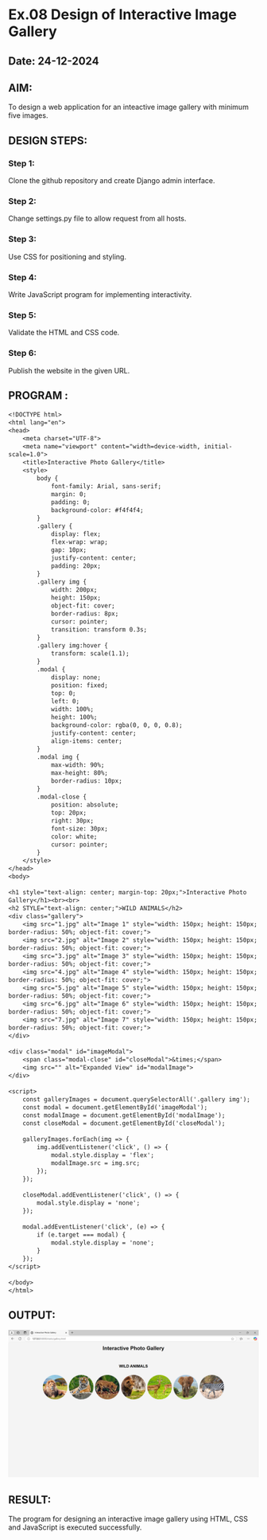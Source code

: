 # Ex.08 Design of Interactive Image Gallery
## Date: 24-12-2024

## AIM:
To design a web application for an inteactive image gallery with minimum five images.

## DESIGN STEPS:

### Step 1:
Clone the github repository and create Django admin interface.

### Step 2:
Change settings.py file to allow request from all hosts.

### Step 3:
Use CSS for positioning and styling.

### Step 4:
Write JavaScript program for implementing interactivity.

### Step 5:
Validate the HTML and CSS code.

### Step 6:
Publish the website in the given URL.

## PROGRAM :
```
<!DOCTYPE html>
<html lang="en">
<head>
    <meta charset="UTF-8">
    <meta name="viewport" content="width=device-width, initial-scale=1.0">
    <title>Interactive Photo Gallery</title>
    <style>
        body {
            font-family: Arial, sans-serif;
            margin: 0;
            padding: 0;
            background-color: #f4f4f4;
        }
        .gallery {
            display: flex;
            flex-wrap: wrap;
            gap: 10px;
            justify-content: center;
            padding: 20px;
        }
        .gallery img {
            width: 200px;
            height: 150px;
            object-fit: cover;
            border-radius: 8px;
            cursor: pointer;
            transition: transform 0.3s;
        }
        .gallery img:hover {
            transform: scale(1.1);
        }
        .modal {
            display: none;
            position: fixed;
            top: 0;
            left: 0;
            width: 100%;
            height: 100%;
            background-color: rgba(0, 0, 0, 0.8);
            justify-content: center;
            align-items: center;
        }
        .modal img {
            max-width: 90%;
            max-height: 80%;
            border-radius: 10px;
        }
        .modal-close {
            position: absolute;
            top: 20px;
            right: 30px;
            font-size: 30px;
            color: white;
            cursor: pointer;
        }
    </style>
</head>
<body>

<h1 style="text-align: center; margin-top: 20px;">Interactive Photo Gallery</h1><br><br>
<h2 STYLE="text-align: center;">WILD ANIMALS</h2>
<div class="gallery">
    <img src="1.jpg" alt="Image 1" style="width: 150px; height: 150px; border-radius: 50%; object-fit: cover;">
    <img src="2.jpg" alt="Image 2" style="width: 150px; height: 150px; border-radius: 50%; object-fit: cover;">
    <img src="3.jpg" alt="Image 3" style="width: 150px; height: 150px; border-radius: 50%; object-fit: cover;">
    <img src="4.jpg" alt="Image 4" style="width: 150px; height: 150px; border-radius: 50%; object-fit: cover;">
    <img src="5.jpg" alt="Image 5" style="width: 150px; height: 150px; border-radius: 50%; object-fit: cover;">
    <img src="6.jpg" alt="Image 6" style="width: 150px; height: 150px; border-radius: 50%; object-fit: cover;">
    <img src="7.jpg" alt="Image 7" style="width: 150px; height: 150px; border-radius: 50%; object-fit: cover;">
</div>

<div class="modal" id="imageModal">
    <span class="modal-close" id="closeModal">&times;</span>
    <img src="" alt="Expanded View" id="modalImage">
</div>

<script>
    const galleryImages = document.querySelectorAll('.gallery img');
    const modal = document.getElementById('imageModal');
    const modalImage = document.getElementById('modalImage');
    const closeModal = document.getElementById('closeModal');

    galleryImages.forEach(img => {
        img.addEventListener('click', () => {
            modal.style.display = 'flex';
            modalImage.src = img.src;
        });
    });

    closeModal.addEventListener('click', () => {
        modal.style.display = 'none';
    });

    modal.addEventListener('click', (e) => {
        if (e.target === modal) {
            modal.style.display = 'none';
        }
    });
</script>

</body>
</html>
```
## OUTPUT:
![alt text](<Screenshot 2024-12-25 154702.png>)

## RESULT:
The program for designing an interactive image gallery using HTML, CSS and JavaScript is executed successfully.
